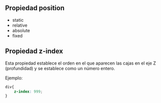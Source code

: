 

## Propiedad position

* static
* relative
* absolute
* fixed

## Propiedad z-index

Esta propiedad establece el orden en el que aparecen las cajas en el eje Z (profundidad) y se establece como un número entero.

Ejemplo:

```css
div{
    z-index: 999;
}
```